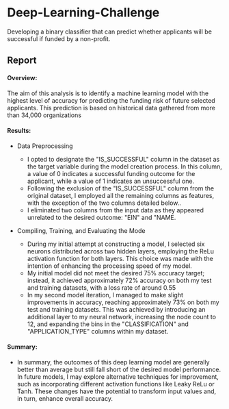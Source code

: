 # Deep-Learning-Challenge
Developing a binary classifier that can predict whether applicants will be successful if funded by a non-profit.


## Report
#### Overview:
The aim of this analysis is to identify a machine learning model with the highest level of accuracy for predicting the funding risk of future selected applicants. This prediction is based on historical data gathered from more than 34,000 organizations
#### Results:
- Data Preprocessing
    - I opted to designate the "IS_SUCCESSFUL" column in the dataset as the target variable during the model creation process. In this column, a value of 0 indicates a successful funding outcome for the applicant, while a value of 1 indicates an unsuccessful one.
    - Following the exclusion of the "IS_SUCCESSFUL" column from the original dataset, I employed all the remaining columns as features, with the exception of the two columns detailed below.. 
    - I eliminated two columns from the input data as they appeared unrelated to the desired outcome: "EIN" and "NAME.

- Compiling, Training, and Evaluating the Mode
    - During my initial attempt at constructing a model, I selected six neurons distributed across two hidden layers, employing the ReLu activation function for both layers. This choice was made with the intention of enhancing the processing speed of my model.
    - My initial model did not meet the desired 75% accuracy target; instead, it achieved approximately 72% accuracy on both my test and training datasets, with a loss rate of around 0.55 
    - In my second model iteration, I managed to make slight improvements in accuracy, reaching approximately 73% on both my test and training datasets. This was achieved by introducing an additional layer to my neural network, increasing the node count to 12, and expanding the bins in the "CLASSIFICATION" and "APPLICATION_TYPE" columns within my dataset.

#### Summary:
- In summary, the outcomes of this deep learning model are generally better than average but still fall short of the desired model performance. In future models, I may explore alternative techniques for improvement, such as incorporating different activation functions like Leaky ReLu or Tanh. These changes have the potential to transform input values and, in turn, enhance overall accuracy.